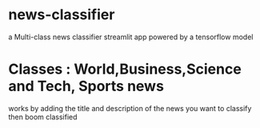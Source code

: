 # news-classifier

a Multi-class news classifier streamlit app powered by a tensorflow model

# Classes : World,Business,Science and Tech, Sports news 

works by adding the title and description of the news you want to classify then boom classified

